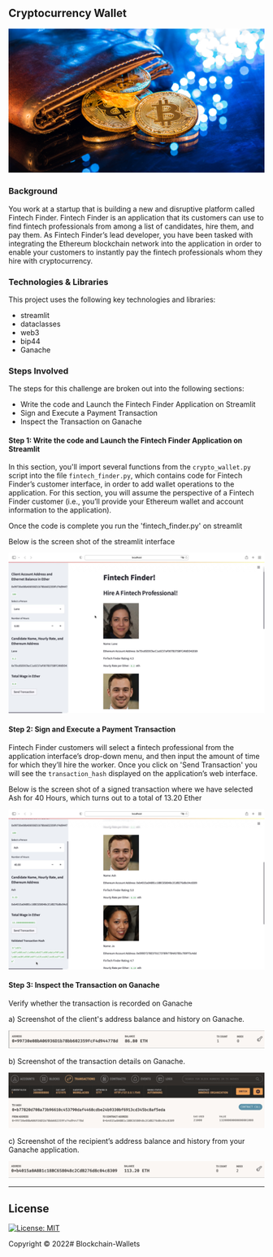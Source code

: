 ## Cryptocurrency Wallet

![An image shows a wallet with bitcoin.](Images/19-4-challenge-image.png)

### Background

You work at a startup that is building a new and disruptive platform called Fintech Finder. Fintech Finder is an application that its customers can use to find fintech professionals from among a list of candidates, hire them, and pay them. As Fintech Finder’s lead developer, you have been tasked with integrating the Ethereum blockchain network into the application in order to enable your customers to instantly pay the fintech professionals whom they hire with cryptocurrency.

### Technologies & Libraries
This project uses the following key technologies and libraries: 
* streamlit
* dataclasses
* web3
* bip44
* Ganache

### Steps Involved

The steps for this challenge are broken out into the following sections:

* Write the code and Launch the Fintech Finder Application on Streamlit
* Sign and Execute a Payment Transaction
* Inspect the Transaction on Ganache

#### Step 1: Write the code and Launch the Fintech Finder Application on Streamlit

In this section, you'll import several functions from the `crypto_wallet.py` script into the file `fintech_finder.py`, which contains code for Fintech Finder’s customer interface, in order to add wallet operations to the application. For this section, you will assume the perspective of a Fintech Finder customer (i.e., you’ll provide your Ethereum wallet and account information to the application).

Once the code is complete you run the 'fintech_finder.py' on streamlit

Below is the screen shot of the streamlit interface

![overview](Images/overview.png)

#### Step 2: Sign and Execute a Payment Transaction

Fintech Finder customers will select a fintech professional from the application interface’s drop-down menu, and then input the amount of time for which they’ll hire the worker. Once you click on 'Send Transaction' you will see the `transaction_hash`  displayed on the application’s web interface.

Below is the screen shot of a signed transaction where we have selected Ash for 40 Hours, which turns out to a total of 13.20 Ether

![selection](Images/selection.png)


#### Step 3: Inspect the Transaction on Ganache

Verify whether the transaction is recorded on Ganache

a) Screenshot of the client's address balance and history on Ganache. 

![client](Images/client.png)

b) Screenshot of the transaction details on Ganache. 

![transaction](Images/transaction.png)

c) Screenshot of the recipient’s address balance and history from your Ganache application. 

![fintech](Images/fintech.png)

---

## License
[![License: MIT](https://img.shields.io/badge/License-MIT-yellow.svg)](https://opensource.org/licenses/MIT)

Copyright © 2022# Blockchain-Wallets
